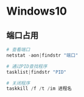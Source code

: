 # Windows10

## 端口占用

```powershell
# 查看端口
netstat -aon|findstr "端口"

# 通过PID查找程序
tasklist|findstr "PID"

# 关闭程序
taskkill /f /t /im 进程名
```

